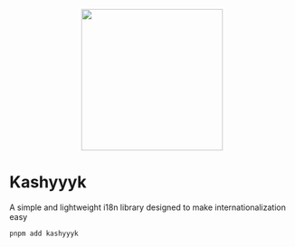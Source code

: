 <p align="center">
  <img src="https://github.com/user-attachments/assets/577d4b61-73e8-4650-8a3a-3913bf8e2d53" width="250" />
</p>

# Kashyyyk

A simple and lightweight i18n library designed to make internationalization easy

```sh
pnpm add kashyyyk
```
